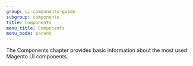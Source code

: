 ```yaml
---
group: ui-components-guide
subgroup: components
title: Components
menu_title: Components
menu_node: parent
---
```


The Components chapter provides basic information about the most used Magento UI components. 